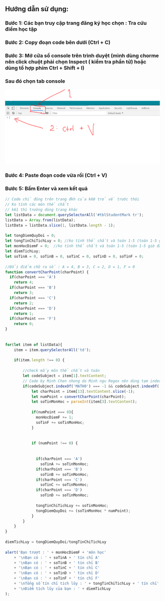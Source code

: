 ## Hướng dẫn sử dụng:
### Bước 1: Các bạn truy cập trang đăng ký học chọn : Tra cứu điểm học tập 
### Bước 2: Copy đoạn code bên dưới (Ctrl + C)
### Bước 3: Mở cửa sổ console trên trình duyệt (mình dùng chorme nên click chuột phải chọn Inspect ( kiểm tra phần tử) hoặc dùng tổ hợp phím Ctrl + Shift + I)
### Sau đó chọn tab console
![alt text](https://github.com/Minhvn98/tinhDiemTichLuy/blob/master/images/image.png "Logo Title Text 1")

### Bước 4: Paste đoạn code vừa rồi (Ctrl + V)
### Bước 5: Bấm Enter và xem kết quả
```javascript
// Code chỉ đúng trên trang đkh của k60 trở về trước thôi
// Ko tính các môn thể chất
// k61 thì trường dùng trang khác 
let listData = document.querySelectorAll('#tblStudentMark tr');
listData = Array.from(listData);
listData = listData.slice(1, listData.length - 1);

let tongDiemQuyDoi = 0;
let tongTinChiTichLuy = 0; //ko tính thể chất và toán 1-5 (toán 1-5 giờ đã đổi tên)
let monHocDiemF = 0;  //ko tính thể chất và toán 1-5 (toán 1-5 giờ đã đổi tên)
let diemTichLuy;
let soTinA = 0, soTinB = 0, soTinC = 0, soTinD = 0, soTinF = 0;

//Đổi điểm chữ ra số : A = 4, B = 3, C = 2, D = 1, F = 0
function convertCharPoint(charPoint) {
  if(charPoint === 'A')
    return 4;
  if(charPoint === 'B')
    return 3;
  if(charPoint === 'C')
    return 2;
  if(charPoint === 'D')
    return 1;
  if(charPoint === 'F')
    return 0;
}


for(let item of listData){
    item = item.querySelectorAll('td');

    if(item.length !== 0) {

        //check mấy môn thể chất và toán
        let codeSubject = item[1].textContent;
        // Code by Minh Chen nhưng do Minh ngu Regex nên dùng tạm indexof
        if(codeSubject.indexOf('MATH0') === -1 && codeSubject.indexOf('TDUC') === -1) {
            let charPoint = item[13].textContent.slice(-1);
            let numPoint = convertCharPoint(charPoint);
            let soTinMonHoc = parseInt(item[3].textContent);

            if(numPoint === 0){
              monHocDiemF += 1;
              soTinF += soTinMonHoc;
            }
             

            if (numPoint !== 0) {
              

              if(charPoint === 'A')
                soTinA += soTinMonHoc;
              if(charPoint === 'B')
                soTinB += soTinMonHoc; 
              if(charPoint === 'C')
                soTinC += soTinMonHoc;
              if(charPoint === 'D')
                soTinD += soTinMonHoc;

              tongTinChiTichLuy += soTinMonHoc;
              tongDiemQuyDoi += (soTinMonHoc * numPoint);
            }            
        }
    }
}

diemTichLuy = tongDiemQuyDoi/tongTinChiTichLuy

alert('Bạn trượt : ' + monHocDiemF + 'môn học'
    + '\nBạn có : ' + soTinA + ' tín chỉ A'
    + '\nBạn có : ' + soTinB + ' tín chỉ B'
    + '\nBạn có : ' + soTinC + ' tín chỉ C'
    + '\nBạn có : ' + soTinD + ' tín chỉ D'
    + '\nBạn có : ' + soTinF + ' tín chỉ F'
    + '\nTổng số tín chỉ tích lũy : ' + tongTinChiTichLuy + ' tín chỉ'
    + '\nĐiểm tích lũy của bạn : ' + diemTichLuy
);
      
